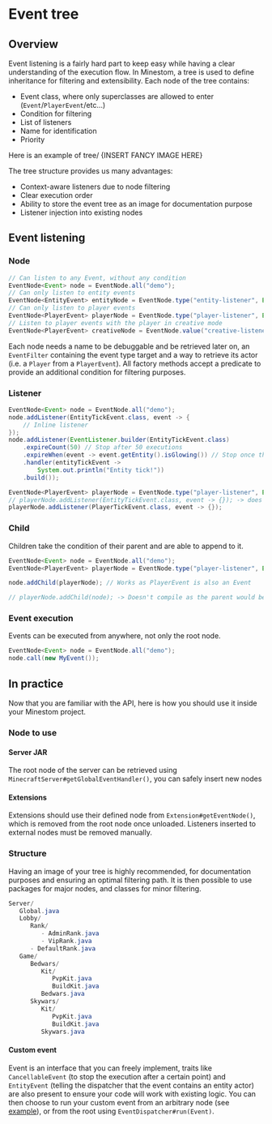 # Event tree

## Overview

Event listening is a fairly hard part to keep easy while having a clear understanding of the execution flow. In Minestom, a tree is used to define inheritance for filtering and extensibility. Each node of the tree contains:

* Event class, where only superclasses are allowed to enter \(`Event`/`PlayerEvent`/etc...\)
* Condition for filtering
* List of listeners
* Name for identification
* Priority

Here is an example of tree/ {INSERT FANCY IMAGE HERE}

The tree structure provides us many advantages:

* Context-aware listeners due to node filtering
* Clear execution order
* Ability to store the event tree as an image for documentation purpose
* Listener injection into existing nodes

## Event listening

### Node

```java
// Can listen to any Event, without any condition
EventNode<Event> node = EventNode.all("demo");
// Can only listen to entity events
EventNode<EntityEvent> entityNode = EventNode.type("entity-listener", EventFilter.ENTITY);
// Can only listen to player events
EventNode<PlayerEvent> playerNode = EventNode.type("player-listener", EventFilter.PLAYER);
// Listen to player events with the player in creative mode
EventNode<PlayerEvent> creativeNode = EventNode.value("creative-listener", EventFilter.PLAYER, Player::isCreative);
```

Each node needs a name to be debuggable and be retrieved later on, an `EventFilter` containing the event type target and a way to retrieve its actor \(i.e. a `Player` from a `PlayerEvent`\). All factory methods accept a predicate to provide an additional condition for filtering purposes.

### Listener

```java
EventNode<Event> node = EventNode.all("demo");
node.addListener(EntityTickEvent.class, event -> {
    // Inline listener
});
node.addListener(EventListener.builder(EntityTickEvent.class)
    .expireCount(50) // Stop after 50 executions
    .expireWhen(event -> event.getEntity().isGlowing()) // Stop once the predicate returns true
    .handler(entityTickEvent ->
        System.out.println("Entity tick!"))
    .build());

EventNode<PlayerEvent> playerNode = EventNode.type("player-listener", EventFilter.PLAYER);
// playerNode.addListener(EntityTickEvent.class, event -> {}); -> does not work as playerNode only accept player events
playerNode.addListener(PlayerTickEvent.class, event -> {});
```

### Child

Children take the condition of their parent and are able to append to it.

```java
EventNode<Event> node = EventNode.all("demo");
EventNode<PlayerEvent> playerNode = EventNode.type("player-listener", EventFilter.PLAYER);

node.addChild(playerNode); // Works as PlayerEvent is also an Event

// playerNode.addChild(node); -> Doesn't compile as the parent would be more restrictive than the child
```

### Event execution

Events can be executed from anywhere, not only the root node.

```java
EventNode<Event> node = EventNode.all("demo");
node.call(new MyEvent());
```

## In practice

Now that you are familiar with the API, here is how you should use it inside your Minestom project.

### Node to use 

#### Server JAR

The root node of the server can be retrieved using `MinecraftServer#getGlobalEventHandler()`, you can safely insert new nodes

#### Extensions

Extensions should use their defined node from `Extension#getEventNode()`, which is removed from the root node once unloaded. Listeners inserted to external nodes must be removed manually.

### Structure

Having an image of your tree is highly recommended, for documentation purposes and ensuring an optimal filtering path. It is then possible to use packages for major nodes, and classes for minor filtering.

```java
Server/
   Global.java
   Lobby/
      Rank/
         - AdminRank.java
         - VipRank.java
      - DefaultRank.java
   Game/
      Bedwars/
         Kit/
            PvpKit.java
            BuildKit.java
         Bedwars.java
      Skywars/
         Kit/
            PvpKit.java
            BuildKit.java
         Skywars.java
```

#### Custom event

Event is an interface that you can freely implement, traits like `CancellableEvent` \(to stop the execution after a certain point\) and `EntityEvent` \(telling the dispatcher that the event contains an entity actor\) are also present to ensure your code will work with existing logic. You can then choose to run your custom event from an arbitrary node \(see [example](event-tree.md#event-execution)\), or from the root using `EventDispatcher#run(Event)`.

